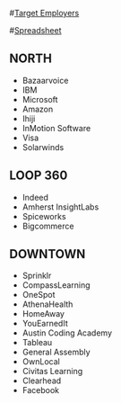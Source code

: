 #[Target Employers](https://www.mapcustomizer.com/map/atx-targets)

#[Spreadsheet](https://docs.google.com/spreadsheets/d/1kfzU-folwnhXTp0Veuxj7dl7NRkAscdk8FGtignFlnU/edit?usp=sharing)

## NORTH
* Bazaarvoice
* IBM
* Microsoft
* Amazon
* Ihiji
* InMotion Software
* Visa
* Solarwinds



## LOOP 360
* Indeed
* Amherst InsightLabs
* Spiceworks
* Bigcommerce



## DOWNTOWN
* Sprinklr
* CompassLearning
* OneSpot
* AthenaHealth
* HomeAway
* YouEarnedIt
* Austin Coding Academy
* Tableau
* General Assembly
* OwnLocal
* Civitas Learning
* Clearhead
* Facebook